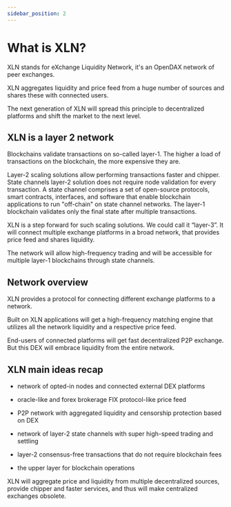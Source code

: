 ```yaml
---
sidebar_position: 2
---
```


# What is XLN?

XLN stands for eXchange Liquidity Network, it's an OpenDAX network of peer exchanges.

XLN aggregates liquidity and price feed from a huge number of sources and shares these with connected users.

The next generation of XLN will spread this principle to decentralized platforms and shift the market to the next level.

## XLN is a layer 2 network
Blockchains validate transactions on so-called layer-1. The higher a load of transactions on the blockchain, the more expensive they are.

Layer-2 scaling solutions allow performing transactions faster and chipper. State channels layer-2 solution does not require node validation for every transaction. A state channel comprises a set of open-source protocols, smart contracts, interfaces, and software that enable blockchain applications to run "off-chain" on state channel networks. The layer-1 blockchain validates only the final state after multiple transactions. 

XLN is a step forward for such scaling solutions. We could call it “layer-3”. It will connect multiple exchange platforms in a broad network, that provides price feed and shares liquidity. 

The network will allow high-frequency trading and will be accessible for multiple layer-1 blockchains through state channels.

## Network overview
XLN provides a protocol for connecting different exchange platforms to a network. 

Built on XLN applications will get a high-frequency matching engine that utilizes all the network liquidity and a respective price feed. 

End-users of connected platforms will get fast decentralized P2P exchange. But this DEX will embrace liquidity from the entire network.

## XLN main ideas recap
- network of opted-in nodes and connected external DEX platforms

- oracle-like and forex brokerage FIX protocol-like price feed

- P2P network with aggregated liquidity and censorship protection based on DEX

- network of layer-2 state channels with super high-speed trading and settling

- layer-2 consensus-free transactions that do not require blockchain fees

- the upper layer for blockchain operations  

XLN will aggregate price and liquidity from multiple decentralized sources, provide chipper and faster services, and thus will make centralized exchanges obsolete.
